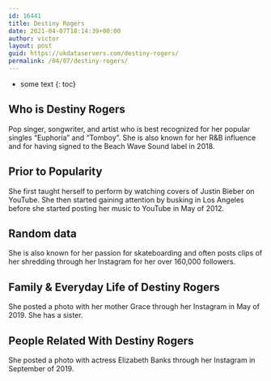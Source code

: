 ```yaml
---
id: 16441
title: Destiny Rogers
date: 2021-04-07T18:14:39+00:00
author: victor
layout: post
guid: https://ukdataservers.com/destiny-rogers/
permalink: /04/07/destiny-rogers/
---
```


* some text
{: toc}


## Who is Destiny Rogers



Pop singer, songwriter, and artist who is best recognized for her popular singles &#8220;Euphoria&#8221; and &#8220;Tomboy&#8221;. She is also known for her R&B influence and for having signed to the Beach Wave Sound label in 2018. 

                
                
                
## Prior to Popularity



She first taught herself to perform by watching covers of Justin Bieber on YouTube. She then started gaining attention by busking in Los Angeles before she started posting her music to YouTube in May of 2012. 

                
                
                
## Random data



She is also known for her passion for skateboarding and often posts clips of her shredding through her Instagram for her over 160,000 followers. 

                
                
                
## Family & Everyday Life of Destiny Rogers



She posted a photo with her mother Grace through her Instagram in May of 2019. She has a sister.

                
                
                
## People Related With Destiny Rogers



She posted a photo with actress Elizabeth Banks through her Instagram in September of 2019. 

                
              
            
          
          
          